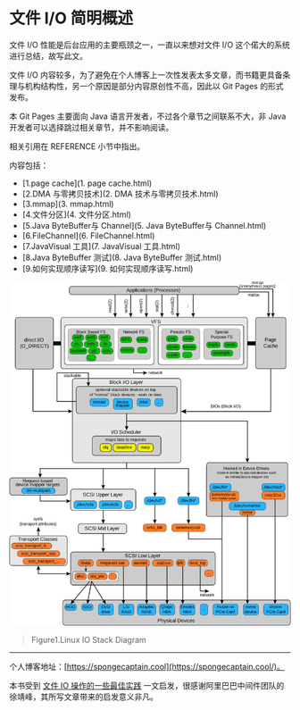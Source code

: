 # 文件 I/O 简明概述

文件 I/O 性能是后台应用的主要瓶颈之一，一直以来想对文件 I/O 这个偌大的系统进行总结，故写此文。

文件 I/O 内容较多，为了避免在个人博客上一次性发表太多文章，而书籍更具备条理与机构结构性，另一个原因是部分内容原创性不高，因此以 Git Pages 的形式发布。

本 Git Pages 主要面向 Java 语言开发者，不过各个章节之间联系不大，非 Java 开发者可以选择跳过相关章节，并不影响阅读。

相关引用在 REFERENCE 小节中指出。

内容包括：

- [1.page cache](1. page cache.html)
- [2.DMA 与零拷贝技术](2. DMA 技术与零拷贝技术.html)
- [3.mmap](3. mmap.html)
- [4.文件分区](4. 文件分区.html)
- [5.Java ByteBuffer与 Channel](5. Java ByteBuffer与 Channel.html)
- [6.FileChannel](6. FileChannel.html)
- [7.JavaVisual 工具](7. JavaVisual 工具.html)
- [8.Java ByteBuffer 测试](8. Java ByteBuffer 测试.html)
- [9.如何实现顺序读写](9. 如何实现顺序读写.html)

![linux_io_stack_diagram](images/linux_io_stack_diagram.jpg)

> Figure1.Linux IO Stack Diagram

---

个人博客地址：[https://spongecaptain.cool](https://spongecaptain.cool/)。

本书受到 [文件 IO 操作的一些最佳实践](https://www.cnkirito.moe/file-io-best-practise/) 一文启发，很感谢阿里巴巴中间件团队的徐靖峰，其所写文章带来的启发意义非凡。

